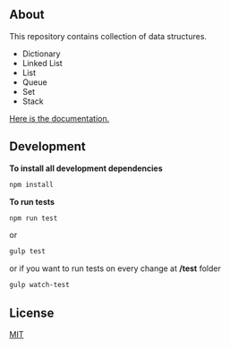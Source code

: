 ## About
This repository contains collection of data structures.
* Dictionary
* Linked List
* List
* Queue
* Set
* Stack

[Here is the documentation.](https://dnonov.github.io/data-structures-lib/)

## Development

**To install all development dependencies**

```bash
npm install
```

**To run tests**
```bash
npm run test
```
or
```bash
gulp test
```
or if you want to run tests on every change at **/test** folder
```bash
gulp watch-test
```
## License
[MIT](./LICENSE)